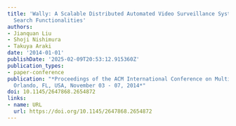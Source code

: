 ```yaml
---
title: 'Wally: A Scalable Distributed Automated Video Surveillance System with Rich
  Search Functionalities'
authors:
- Jianquan Liu
- Shoji Nishimura
- Takuya Araki
date: '2014-01-01'
publishDate: '2025-02-09T20:53:12.915360Z'
publication_types:
- paper-conference
publication: "*Proceedings of the ACM International Conference on Multimedia, MM '14,
  Orlando, FL, USA, November 03 - 07, 2014*"
doi: 10.1145/2647868.2654872
links:
- name: URL
  url: https://doi.org/10.1145/2647868.2654872
---
```

